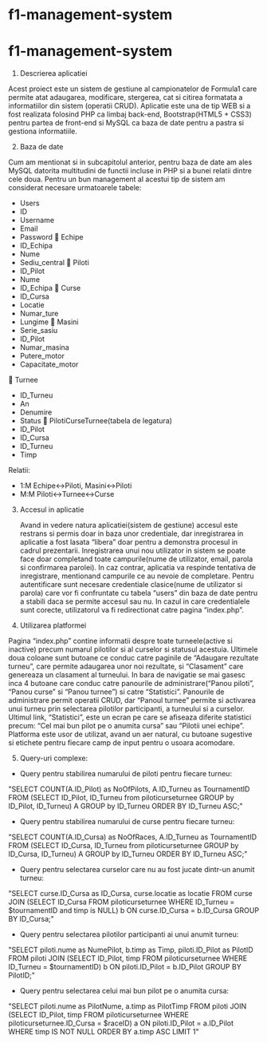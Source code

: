 # f1-management-system
# f1-management-system

1.	Descrierea aplicatiei

Acest proiect este un sistem de gestiune al campionatelor de Formula1 care permite atat adaugarea, modificare, stergerea, cat si citirea formatata a informatiilor din sistem (operatii CRUD).
	Aplicatie este una de tip WEB si a fost realizata folosind PHP ca limbaj back-end, Bootstrap(HTML5 + CSS3) pentru partea de front-end si MySQL ca baza de date pentru a pastra si gestiona informatiile.

2.	Baza de date

Cum am mentionat si in subcapitolul anterior, pentru baza de date am ales MySQL 
datorita multitudini de functii incluse in PHP si a bunei relatii dintre cele doua.
	Pentru un bun management al acestui tip de sistem am considerat necesare urmatoarele tabele:
-	Users
-	ID
-	Username
-	Email
-	Password
	Echipe
-	ID_Echipa
-	Nume
-	Sediu_central
	Piloti
-	ID_Pilot
-	Nume
-	ID_Echipa
	Curse
-	ID_Cursa
-	Locatie
-	Numar_ture
-	Lungime
	Masini
-	Serie_sasiu
-	ID_Pilot
-	Numar_masina
-	Putere_motor
-	Capacitate_motor



	Turnee
-	ID_Turneu
-	An
-	Denumire
-	Status
	PilotiCurseTurnee(tabela de legatura)
-	ID_Pilot
-	ID_Cursa
-	ID_Turneu
-	Timp

Relatii: 
-	1:M Echipe<->Piloti, Masini<->Piloti
-	M:M Piloti<->Turnee<->Curse


3.	Accesul in aplicatie

	Avand in vedere natura aplicatiei(sistem de gestiune) accesul este restrans si permis doar in baza unor credentiale, dar inregistrarea in aplicatie a fost lasata “libera” doar pentru a demonstra procesul in cadrul prezentarii.
	Inregistrarea unui nou utilizator in sistem se poate face doar completand toate campurile(nume de utilizator, email, parola si confirmarea parolei). In caz contrar, aplicatia va respinde tentativa de inregistrare, mentionand campurile ce au nevoie de completare.
	Pentru autentificare sunt necesare credentiale clasice(nume de utilizator si parola) care vor fi confruntate cu tabela “users” din baza de date pentru a stabili daca se permite accesul sau nu. In cazul in care credentialele sunt corecte, utilizatorul va fi redirectionat catre pagina “index.php”.

4.	Utilizarea platformei

Pagina “index.php” contine informatii despre toate turneele(active si inactive) precum
numarul pilotilor si al curselor si statusul acestuia. Ultimele doua coloane sunt butoane ce conduc catre paginile de “Adaugare rezultate turneu”, care permite adaugarea unor noi rezultate, si “Clasament” care genereaza un clasament al turneului.
	In bara de navigatie se mai gasesc inca 4 butoane care conduc catre panourile de administrare(“Panou piloti”, “Panou curse” si “Panou turnee”) si catre “Statistici”.
	Panourile de administrare permit operatii CRUD, dar “Panoul turnee” permite si activarea unui turneu prin selectarea pilotilor participanti, a turneului si a curselor.
	Ultimul link, “Statistici”, este un ecran pe care se afiseaza diferite statistici precum: “Cel mai bun pilot pe o anumita cursa” sau “Pilotii unei echipe”.
	Platforma este usor de utilizat, avand un aer natural, cu butoane sugestive si etichete pentru fiecare camp de input pentru o usoara acomodare.




5.	Query-uri complexe:

-	Query pentru stabilirea numarului de piloti pentru fiecare turneu:

 "SELECT COUNT(A.ID_Pilot) as NoOfPilots, A.ID_Turneu as TournamentID FROM (SELECT ID_Pilot, ID_Turneu from piloticurseturnee GROUP by ID_Pilot, ID_Turneu) A GROUP by ID_Turneu ORDER BY ID_Turneu ASC;"

-	Query pentru stabilirea numarului de curse pentru fiecare turneu:

 "SELECT COUNT(A.ID_Cursa) as NoOfRaces, A.ID_Turneu as TournamentID FROM (SELECT ID_Cursa, ID_Turneu from piloticurseturnee GROUP by ID_Cursa, ID_Turneu) A GROUP by ID_Turneu ORDER BY ID_Turneu ASC;"

-	Query pentru selectarea curselor care nu au fost jucate dintr-un anumit turneu:

"SELECT curse.ID_Cursa as ID_Cursa, curse.locatie as locatie FROM curse JOIN (SELECT ID_Cursa FROM piloticurseturnee WHERE ID_Turneu = $tournamentID and timp is NULL) b ON curse.ID_Cursa = b.ID_Cursa GROUP BY ID_Cursa;"

-	Query pentru selectarea pilotilor participanti ai unui anumit turneu:

"SELECT piloti.nume as NumePilot, b.timp as Timp, piloti.ID_Pilot as PilotID FROM piloti JOIN (SELECT ID_Pilot, timp FROM piloticurseturnee WHERE ID_Turneu = $tournamentID) b ON piloti.ID_Pilot = b.ID_Pilot GROUP BY PilotID;"

-	Query pentru selectarea celui mai bun pilot pe o anumita cursa:

"SELECT piloti.nume as PilotNume, a.timp as PilotTimp FROM piloti JOIN (SELECT ID_Pilot, timp FROM piloticurseturnee WHERE piloticurseturnee.ID_Cursa = $raceID) a ON piloti.ID_Pilot = a.ID_Pilot WHERE timp IS NOT NULL ORDER BY a.timp ASC LIMIT 1"
